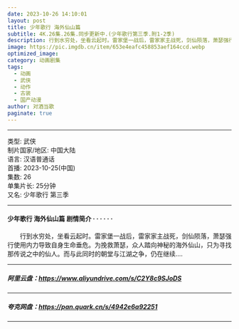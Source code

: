 ```yaml
---
date: 2023-10-26 14:10:01
layout: post
title: 少年歌行 海外仙山篇
subtitle: 4K.26集.26集.同步更新中.(少年歌行第三季.附1-2季)
description: 行到水穷处，坐看云起时。雷家堡一战后，雷家家主战死，剑仙陨落，萧瑟强行使用内力导致自身生命垂危。为挽救萧瑟，众人踏向神秘的海外仙山，只为寻找那传说之中的仙人...
image: https://pic.imgdb.cn/item/653e4eafc458853aef164ccd.webp
optimized_image: 
category: 动画剧集
tags:
  - 动画
  - 武侠
  - 动作
  - 古装
  - 国产动漫
author: 对酒当歌
paginate: true
---
```


---

类型: 武侠  
制片国家/地区: 中国大陆  
语言: 汉语普通话  
首播: 2023-10-25(中国)  
集数: 26  
单集片长: 25分钟  
又名: 少年歌行 第三季  

---

#### 少年歌行 海外仙山篇 剧情简介 · · · · · ·

　　行到水穷处，坐看云起时。雷家堡一战后，雷家家主战死，剑仙陨落，萧瑟强行使用内力导致自身生命垂危。为挽救萧瑟，众人踏向神秘的海外仙山，只为寻找那传说之中的仙人。而与此同时的朝堂与江湖之争，仍在继续....

---

##### 阿里云盘：<https://www.aliyundrive.com/s/C2Y8c9SJoDS>

---

##### 夸克网盘：<https://pan.quark.cn/s/4942e6a92251>

---
